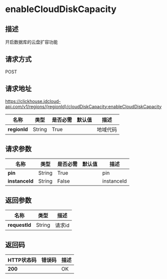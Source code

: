 # enableCloudDiskCapacity


## 描述
开启数据库的云盘扩容功能

## 请求方式
POST

## 请求地址
https://clickhouse.jdcloud-api.com/v1/regions/{regionId}/cloudDiskCapacity:enableCloudDiskCapacity

|名称|类型|是否必需|默认值|描述|
|---|---|---|---|---|
|**regionId**|String|True| |地域代码|

## 请求参数
|名称|类型|是否必需|默认值|描述|
|---|---|---|---|---|
|**pin**|String|True| |pin|
|**instanceId**|String|False| |instanceId|


## 返回参数
|名称|类型|描述|
|---|---|---|
|**requestId**|String|请求id|


## 返回码
|HTTP状态码|错误码|描述|
|---|---|---|
|**200**||OK|
